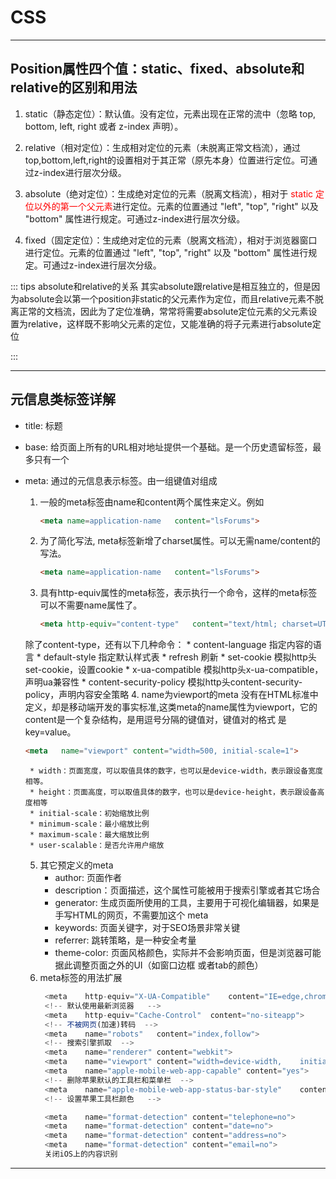 # CSS

---

## Position属性四个值：static、fixed、absolute和relative的区别和用法
1. static（静态定位）：默认值。没有定位，元素出现在正常的流中（忽略 top, bottom, left, right 或者 z-index 声明）。

2. relative（相对定位）：生成相对定位的元素（未脱离正常文档流），通过top,bottom,left,right的设置相对于其正常（原先本身）位置进行定位。可通过z-index进行层次分级。　　

3. absolute（绝对定位）：生成绝对定位的元素（脱离文档流），相对于<font color="red"> static 定位以外的第一个父元素</font>进行定位。元素的位置通过 "left", "top", "right" 以及 "bottom" 属性进行规定。可通过z-index进行层次分级。

4. fixed（固定定位）：生成绝对定位的元素（脱离文档流），相对于浏览器窗口进行定位。元素的位置通过 "left", "top", "right" 以及 "bottom" 属性进行规定。可通过z-index进行层次分级。

:::  tips absolute和relative的关系
其实absolute跟relative是相互独立的，但是因为absolute会以第一个position非static的父元素作为定位，而且relative元素不脱离正常的文档流，因此为了定位准确，常常将需要absolute定位元素的父元素设置为relative，这样既不影响父元素的定位，又能准确的将子元素进行absolute定位

:::

---

## 元信息类标签详解

* title: 标题

* base: 给页面上所有的URL相对地址提供一个基础。是一个历史遗留标签，最多只有一个

* meta: 通过的元信息表示标签。由一组键值对组成
   1. 一般的meta标签由name和content两个属性来定义。例如
    	```html 
      <meta	name=application-name	content="lsForums">
      ```
   2. 为了简化写法, meta标签新增了charset属性。可以无需name/content的写法。
      ```html 
      <meta	name=application-name	content="lsForums">
      ```
   3. 具有http-equiv属性的meta标签，表示执行一个命令，这样的meta标签可以不需要name属性了。
      ```html 
      <meta	http-equiv="content-type"	content="text/html;	charset=UTF-8">
      ```
    除了content-type，还有以下几种命令：
      * content-language	指定内容的语言
      * default-style	指定默认样式表
      * refresh	刷新
      * set-cookie	模拟http头set-cookie，设置cookie
      * x-ua-compatible	模拟http头x-ua-compatible，声明ua兼容性
      * content-security-policy	模拟http头content-security-policy，声明内容安全策略
   4. name为viewport的meta 
    没有在HTML标准中定义，却是移动端开发的事实标准,这类meta的name属性为viewport，它的content是一个复杂结构，是用逗号分隔的键值对，键值对的格式 是key=value。   
    ```html
    <meta	name="viewport"	content="width=500,	initial-scale=1">
    ```
       * width：页面宽度，可以取值具体的数字，也可以是device-width，表示跟设备宽度相等。
       * height：页面高度，可以取值具体的数字，也可以是device-height，表示跟设备高度相等
       * initial-scale：初始缩放比例
       * minimum-scale：最小缩放比例
       * maximum-scale：最大缩放比例
       * user-scalable：是否允许用户缩放
   5. 其它预定义的meta 
       * author:	页面作者
       * description：页面描述，这个属性可能被用于搜索引擎或者其它场合
       * generator:	生成页面所使用的工具，主要用于可视化编辑器，如果是手写HTML的网页，不需要加这个 meta
       * keywords:	页面关键字，对于SEO场景非常关键
       * referrer:	跳转策略，是一种安全考量
       * theme-color:	页面风格颜色，实际并不会影响页面，但是浏览器可能据此调整页面之外的UI（如窗口边框 或者tab的颜色）
   6. meta标签的用法扩展
      ```js
       <meta	http-equiv="X-UA-Compatible"	content="IE=edge,chrome=1"> 
       <!--	默认使用最新浏览器	--> 
       <meta	http-equiv="Cache-Control"	content="no-siteapp"> 
       <!--	不被网页(加速)转码	--> 
       <meta	name="robots"	content="index,follow"> 
       <!--	搜索引擎抓取	--> 
       <meta	name="renderer"	content="webkit"> 
       <meta	name="viewport"	content="width=device-width,	initial-scale=1,	maximum-scale=1,	minimum-sc ale=1,	user-scalable=no,	minimal-ui"> 
       <meta	name="apple-mobile-web-app-capable"	content="yes">
       <!--	删除苹果默认的工具栏和菜单栏	--> 
       <meta	name="apple-mobile-web-app-status-bar-style"	content="black-translucent"> 
       <!--	设置苹果工具栏颜色	-->

       <meta	name="format-detection"	content="telephone=no"> 
       <meta	name="format-detection"	content="date=no"> 
       <meta	name="format-detection"	content="address=no"> 
       <meta	name="format-detection"	content="email=no"> 
       关闭iOS上的内容识别
      ```

---
